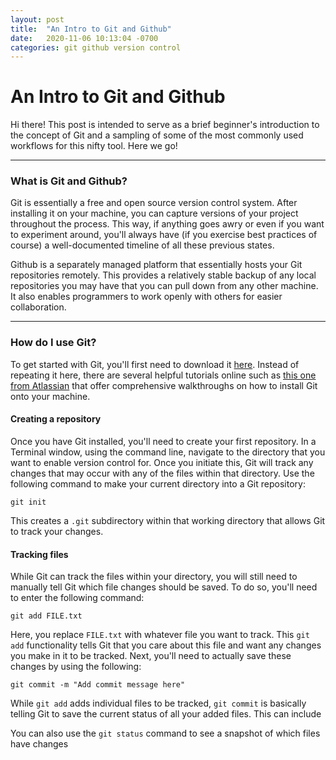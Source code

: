```yaml
---
layout: post
title:  "An Intro to Git and Github"
date:   2020-11-06 10:13:04 -0700
categories: git github version control
---
```

# An Intro to Git and Github

Hi there! This post is intended to serve as a brief beginner's introduction to the concept of Git and a sampling of some of the most commonly used workflows for this nifty tool. Here we go!

***

### What is Git and Github?

Git is essentially a free and open source version control system. After installing it on your machine, you can capture versions of your project throughout the process. This way, if anything goes awry or even if you want to experiment around, you'll always have (if you exercise best practices of course) a well-documented timeline of all these previous states.

Github is a separately managed platform that essentially hosts your Git repositories remotely. This provides a relatively stable backup of any local repositories you may have that you can pull down from any other machine. It also enables programmers to work openly with others for easier collaboration.

***

### How do I use Git?

To get started with Git, you'll first need to download it [here](https://git-scm.com/downloads). Instead of repeating it here, there are several helpful tutorials online such as [this one from Atlassian](https://www.atlassian.com/git/tutorials/install-git) that offer comprehensive walkthroughs on how to install Git onto your machine.

#### Creating a repository

Once you have Git installed, you'll need to create your first repository. In a Terminal window, using the command line, navigate to the directory that you want to enable version control for. Once you initiate this, Git will track any changes that may occur with any of the files within that directory. Use the following command to make your current directory into a Git repository:  

`git init`

This creates a `.git` subdirectory within that working directory that allows Git to track your changes.

#### Tracking files

While Git can track the files within your directory, you will still need to manually tell Git which file changes should be saved. To do so, you'll need to enter the following command:

`git add FILE.txt`

Here, you replace `FILE.txt` with whatever file you want to track. This `git add` functionality tells Git that you care about this file and want any changes you make in it to be tracked. Next, you'll need to actually save these changes by using the following:

`git commit -m "Add commit message here"`

While `git add` adds individual files to be tracked, `git commit` is basically telling Git to save the current status of all your added files. This can include

You can also use the `git status` command to see a snapshot of which files have changes
